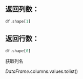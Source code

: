 ## 返回列数：

```python
df.shape[1]
```

## 返回行数：

```python
df.shape[0]
```



获取列名

*DataFrame*.columns.values.tolist()

